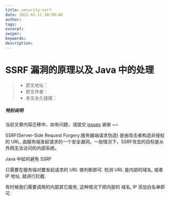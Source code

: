 ```yaml
---
title: security-ssrf
date: 2022-01-11 20:50:40
author:
tags:
excerpt:
swiper:
keywords:
description:
---
```


# SSRF 漏洞的原理以及 Java 中的处理

> * 原文地址：[]()
> * 原文作者：[]()
> * 本文永久链接：[]()

##### **特别说明**

当前文章内容迁移中，如有问题，请提交 [issues](https://github.com/Starrier/starrier.github.io/issues) 谢谢 ~~

SSRF(Server-Side Request Forgery:服务器端请求伪造) 是由攻击者构造非授权的 URL, 由服务端发起请求的一个安全漏洞。一般情况下，SSRF攻击的目标是从外网无法访问的内部系统。

Java 中如何避免 SSRF

只需要在服务端对要发起请求的 URL 做判断即可. 检测 URL 是内部的域名, 或者 IP 地址, 就进行拦截.

有时候我们需要调用的内部其它服务, 这种情况下把内部的 域名, IP 添加白名单即可.
